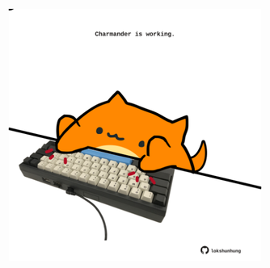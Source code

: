 <!-- built at 14/02/2022, 02:09:38 UTC -->
<p align="center">
  <img width="500" height="500" src="./ReadmeImage.svg">
</p>
